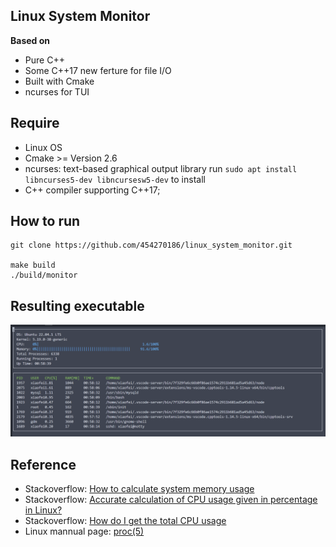 ## Linux System Monitor
**Based on**

- Pure C++
- Some C++17 new ferture for file I/O
- Built with Cmake
- ncurses for TUI

## Require
- Linux OS
- Cmake >= Version 2.6
- ncurses: text-based graphical output library
  run ```sudo apt install libncurses5-dev libncursesw5-dev``` to install
- C++ compiler supporting C++17;


## How to run
```
git clone https://github.com/454270186/linux_system_monitor.git

make build
./build/monitor
```

## Resulting executable
![result](./images/result.png)


## Reference
- Stackoverflow: [How to calculate system memory usage](https://stackoverflow.com/questions/41224738/how-to-calculate-system-memory-usage-from-proc-meminfo-like-htop/41251290#41251290)
- Stackoverflow: [Accurate calculation of CPU usage given in percentage in Linux?](https://stackoverflow.com/questions/23367857/accurate-calculation-of-cpu-usage-given-in-percentage-in-linux)
- Stackoverflow: [How do I get the total CPU usage](https://stackoverflow.com/questions/16726779/how-do-i-get-the-total-cpu-usage-of-an-application-from-proc-pid-stat/16736599#16736599)
- Linux mannual page: [proc(5)](https://man7.org/linux/man-pages/man5/proc.5.html)